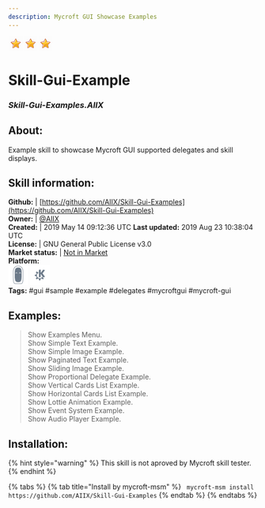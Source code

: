 ```yaml
---
description: Mycroft GUI Showcase Examples
---
```


![](../.gitbook/assets/star.png)![](../.gitbook/assets/star.png)![](../.gitbook/assets/star.png)  
# Skill-Gui-Example  
### _Skill-Gui-Examples.AIIX_  
## About:  
Example skill to showcase Mycroft GUI supported delegates and skill displays.

## Skill information:  
**Github:** | [https://github.com/AIIX/Skill-Gui-Examples](https://github.com/AIIX/Skill-Gui-Examples)  
**Owner:** | [@AIIX](https://github.com/AIIX)  
**Created:** | 2019 May 14 09:12:36 UTC  **Last updated:** 2019 Aug 23 10:38:04 UTC  
**License:** | GNU General Public License v3.0  
**Market status:** | [Not in Market](https://market.mycroft.ai/skill/)  
**Platform:**  
 ![Mark II](../.gitbook/assets/mark-2-icon.png)  ![plasmoid](../.gitbook/assets/kde.png)   
**Tags:** \#gui \#sample \#example \#delegates \#mycroftgui \#mycroft-gui   
## Examples:  
> Show Examples Menu.  
> Show Simple Text Example.  
> Show Simple Image Example.  
> Show Paginated Text Example.  
> Show Sliding Image Example.  
> Show Proportional Delegate Example.  
> Show Vertical Cards List Example.  
> Show Horizontal Cards List Example.  
> Show Lottie Animation Example.  
> Show Event System Example.  
> Show Audio Player Example.  
  
## Installation:  
{% hint style="warning" %}
This skill is not aproved by Mycroft skill tester.
{% endhint %}
    
{% tabs %}
{% tab title="Install by mycroft-msm" %}
``` mycroft-msm install https://github.com/AIIX/Skill-Gui-Examples```
{% endtab %}
  {% endtabs %}
  